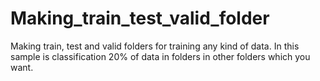 # Making_train_test_valid_folder
Making train, test and valid folders for training any kind of data. In this sample is classification 20% of data in folders in other folders which you want.
